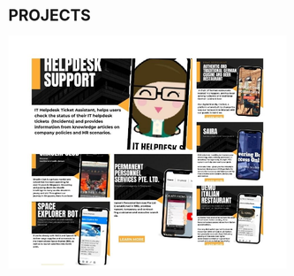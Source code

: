 # PROJECTS
[![IMAGE ALT TEXT HERE](https://github.com/bacdillon/projects/blob/main/img/main%20page.jpg)](https://bacdillon.github.io/projectsindex.html)
